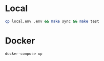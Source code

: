 # Local
```sh
cp local.env .env && make sync && make test
```

# Docker
```sh
docker-compose up
```
